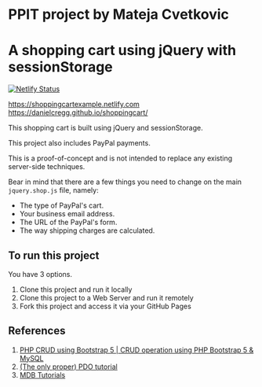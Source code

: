 # PPIT project by Mateja Cvetkovic

# A shopping cart using jQuery with sessionStorage

[![Netlify Status](https://api.netlify.com/api/v1/badges/e7e9abaa-bbe7-49dd-badd-ce47216dc219/deploy-status)](https://app.netlify.com/sites/shoppingcartexample/deploys)

https://shoppingcartexample.netlify.com  
https://danielcregg.github.io/shoppingcart/

This shopping cart is built using jQuery and sessionStorage. 

This project also includes PayPal payments.

This is a proof-of-concept and is not intended to replace any existing server-side techniques. 

Bear in mind that there are a few things you need to change on the main `jquery.shop.js` file, namely:

* The type of PayPal's cart.
* Your business email address.
* The URL of the PayPal's form.
* The way shipping charges are calculated.

## To run this project
You have 3 options. 
1. Clone this project and run it locally
2. Clone this project to a Web Server and run it remotely
3. Fork this project and access it via your GitHub Pages

## References
1. [PHP CRUD using Bootstrap 5 | CRUD operation using PHP Bootstrap 5 & MySQL](https://www.fundaofwebit.com/post/php-crud-using-bootstrap-5-example)
2. [(The only proper) PDO tutorial](https://phpdelusions.net/pdo)
3. [MDB Tutorials](https://mdbootstrap.com/docs/standard/design-blocks/)
